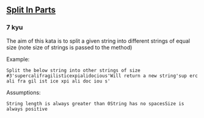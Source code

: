 <h2><a href=https://www.codewars.com/kata/5650ab06d11d675371000003/train/javascript target="_blank">Split In Parts</a></h2><h3>7 kyu</h3><p>The aim of this kata is to split a given string into different strings of equal size (note size of strings is passed to the method)</p><p>Example:</p><pre><code>Split the below string into other strings of size #3'supercalifragilisticexpialidocious'Will return a new string'sup erc ali fra gil ist ice xpi ali doc iou s'</code></pre><p>Assumptions:</p><pre><code>String length is always greater than 0String has no spacesSize is always positive</code></pre>